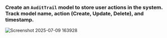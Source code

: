 ### Create an `AuditTrail` model to store user actions in the system. Track model name, action (Create, Update, Delete), and timestamp.


![Screenshot 2025-07-09 163928](https://github.com/user-attachments/assets/5ea1c96b-f538-49ec-8f4e-a2249c55dfc5)
















